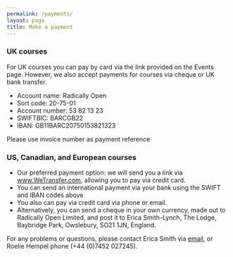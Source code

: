 ```yaml
---
permalink: /payments/
layout: page
title: Make a payment
---
```


### UK courses

For UK courses you can pay by card via the link provided on the Events page. However, we also accept payments for courses via cheque or UK bank transfer.

* Account name: Radically Open
* Sort code: 20-75-01
* Account number: 53 82 13 23
* SWIFTBIC: BARCGB22
* IBAN: GB11BARC20750153821323

Please use invoice number as payment reference


### US, Canadian, and European courses
- Our preferred payment option: we will send you a link via www.WeTransfer.com, allowing you to pay via credit card.
- You can send an international payment via your bank using the SWIFT and IBAN codes above
- You also can pay via credit card via phone or email. 
- Alternatively, you can send a cheque in your own currency, made out to Radically Open Limited, and post it to Erica Smith-Lynch, The Lodge, Baybridge Park, Owslebury, SO21 1JN, England.

For any problems or questions, please contact Erica Smith via [email](mailto:erica@radicallyopen.net), or Roelie Hempel phone (+44 (0)7452 027245). 
